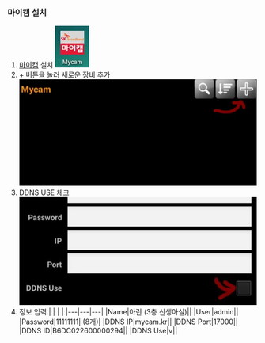 ### 마이캠 설치
 1. [마이캠](https://play.google.com/store/apps/details?id=com.fnsys.mprms.co_skb) 설치
![mycam_icon](https://raw.githubusercontent.com/zzskm/mycam_setup/master/capture_001.JPG)
 1. \+ 버튼을 눌러 새로운 장비 추가
![add new](https://raw.githubusercontent.com/zzskm/mycam_setup/master/capture_002.JPG)
 1. DDNS USE 체크
![check ddns](https://raw.githubusercontent.com/zzskm/mycam_setup/master/capture_003.JPG)
 1. 정보 입력
|   |   |   |
|---|---|---|
|Name|아린 (3층 신생아실)||
|User|admin||
|Password|11111111| (8개)|
|DDNS IP|mycam.kr||
|DDNS Port|17000||
|DDNS ID|B6DC022600000294||
|DDNS Use|v||